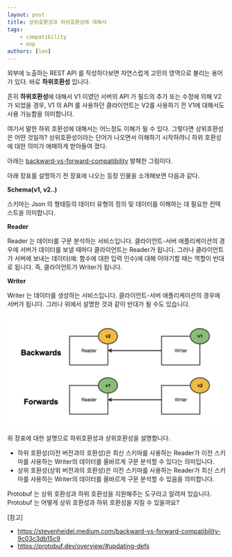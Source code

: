 ```yaml
---
layout: post
title: 상위호환성과 하위호환성에 대해서
tags:
    - compatibility
    - oop
authors: [len]
---
```




 외부에 노출하는 REST API 를 작성하다보면 자연스럽게 고민의 영역으로 불리는 용어가 있다. 바로 **하위호환성** 입니다.

흔히 **하위호환성**에 대해서 V1 이였던 서버의 API 가 필드의 추가 또는 수정에 의해 V2 가 되었을 경우, V1 의 API 를 사용하던 클라이언트는 V2를 사용하기 전 V1에 대해서도 사용 가능함을 의미합니다.

여기서 말한 하위 호환성에 대해서는 어느정도 이해가 될 수 있다. 그렇다면 상위호환성은 어떤 것일까? 상위호환성이라는 단어가 나오면서 이해하기 시작하려니 하위 호환성에 대한 의미가 애매하게 받아들여 졌다.

아래는 [backward-vs-forward-compatibility](https://stevenheidel.medium.com/backward-vs-forward-compatibility-9c03c3db15c9) 발췌한 그림이다.

아래 장표를 설명하기 전 장표에 나오는 등장 인물을 소개해보면 다음과 같다.

**Schema(v1, v2..)**

 스키마는 Json 의 형태등의 데이터 유형의 정의 및 데이터를 이해하는 데 필요한 컨텍스트을 의미합니다.

**Reader**

 Reader 는 데이터를 구문 분석하는 서비스입니다. 클라이언트-서버 애플리케이션의 경우에 서버가 데이터를 보낼 때마다 클라이언트는 Reader가 됩니다. 그러나 클라이언트가 서버에 보내는 데이터(예: 함수에 대한 입력 인수)에 대해 이야기할 때는 역할이 반대로 됩니다. 즉, 클라이언트가 Writer가 됩니다.

**Writer**

Writer 는 데이터를 생성하는 서비스입니다. 클라이언트-서버 애플리케이션의 경우에 서버가 됩니다. 그러나 위에서 설명한 것과 같이 반대가 될 수도 있습니다.


![507ED655-6B4A-4066-8D97-9EAD18D45996](https://raw.githubusercontent.com/LenKIM/images/master/2023-06-03/507ED655-6B4A-4066-8D97-9EAD18D45996.jpg)

위 장표에 대한 설명으로 하위호환성과 상위호환성을 설명합니다.

- 하위 호환성(이전 버전과의 호환성)은 최신 스키마를 사용하는 Reader가 이전 스키마를 사용하는 Writer의 데이터를 올바르게 구문 분석할 수 있다는 의미입니다.
- 상위 호환성(상위 버전과의 호환성)은 이전 스키마를 사용하는 Reader가 최신 스키마를 사용하는 Writer의 데이터를 올바르게 구문 분석할 수 있음을 의미합니다.



Protobuf 는 상위 호환성과 하위 호환성을 지원해주는 도구라고 알려져 있습니다. Protobuf 는 어떻게 상위 호환성과 하위 호환성을 지킬 수 있을까요?











[참고]

- https://stevenheidel.medium.com/backward-vs-forward-compatibility-9c03c3db15c9
- https://protobuf.dev/overview/#updating-defs
